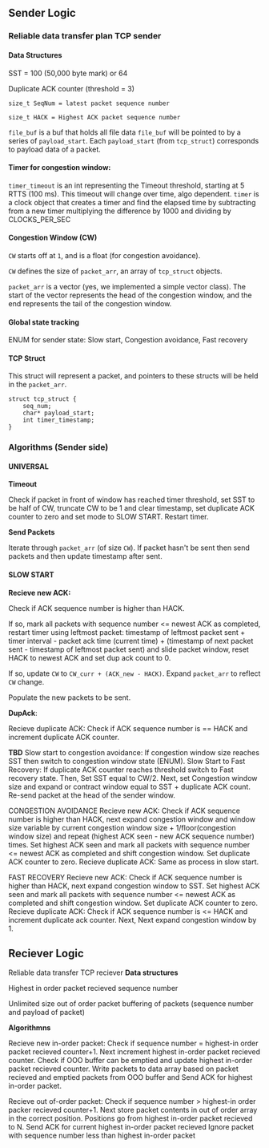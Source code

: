 ## Sender Logic

### Reliable data transfer plan TCP sender

#### Data Structures
SST = 100 (50,000 byte mark) or 64

Duplicate ACK counter (threshold = 3)

`size_t SeqNum = latest packet sequence number`

`size_t HACK = Highest ACK packet sequence number`

`file_buf` is a buf that holds all file data
`file_buf` will be pointed to by a series of `payload_start`.
Each `payload_start` (from `tcp_struct`) corresponds to payload data of a packet.

#### Timer for congestion window: 

`timer_timeout` is an int representing the Timeout threshold, starting at 5 RTTS (100 ms). This timeout will change over time, algo dependent.
`timer` is a clock object that creates a timer and find the elapsed time by subtracting from a new timer multiplying the difference by 1000 and dividing by CLOCKS_PER_SEC

#### Congestion Window (CW)
`CW` starts off at `1`, and is a float (for congestion avoidance).

`CW` defines the size of `packet_arr`, an array of `tcp_struct` objects.

`packet_arr` is a vector (yes, we implemented a simple vector class). The start of the vector represents the head of the congestion window, and the end represents the tail of the congestion window.


#### Global state tracking
ENUM for sender state: Slow start, Congestion avoidance, Fast recovery

#### TCP Struct
This struct will represent a packet, and pointers to these structs will be held in the `packet_arr`.
```
struct tcp_struct {
    seq_num;
    char* payload_start;
    int timer_timestamp;
}
```

### Algorithms (Sender side)

#### UNIVERSAL

**Timeout**

Check if packet in front of window has reached timer threshold, set SST to be half of CW, truncate CW to be 1 and clear timestamp, set duplicate ACK counter to zero and set mode to SLOW START. Restart timer.

**Send Packets**

Iterate through `packet_arr` (of size `CW`). If packet hasn't be sent then send packets and then update timestamp after sent. 

#### SLOW START 

**Recieve new ACK:**

Check if ACK sequence number is higher than HACK. 

If so, mark all packets with sequence number <= newest ACK as completed, restart timer using leftmost packet: timestamp of leftmost packet sent + timer interval - packet ack time (current time) + (timestamp of next packet sent - timestamp of leftmost packet sent) and slide packet window, reset HACK to newest ACK and set dup ack count to 0. 

If so, update `CW` to ```CW_curr + (ACK_new - HACK)```. Expand `packet_arr` to reflect `CW` change. 

Populate the new packets to be sent. 

**DupAck**:

Recieve duplicate ACK: Check if ACK sequence number is == HACK and increment duplicate ACK counter.



**TBD**
Slow start to congestion avoidance: If congestion window size reaches SST then switch to congestion window state (ENUM). 
Slow Start to Fast Recovery:
If duplicate ACK counter reaches threshold switch to Fast recovery state. Then, Set SST equal to CW/2.
Next, set Congestion window size and expand or contract window equal to SST + duplicate ACK count.
Re-send packet at the head of the sender window. 

CONGESTION AVOIDANCE 
Recieve new ACK: Check if ACK sequence number is higher than HACK, next expand congestion window and window 
size variable by current congestion window size + 1/floor(congestion window size) and repeat (highest ACK seen - new ACK 
sequence number) times. Set highest ACK seen and mark all packets with sequence number <= newest ACK
as completed and shift congestion window. Set duplicate ACK counter to zero.
Recieve duplicate ACK: Same as process in slow start. 

FAST RECOVERY
Recieve new ACK: Check if ACK sequence number is higher than HACK, next expand congestion window to SST.
Set highest ACK seen and mark all packets with sequence number <= newest ACK as completed and shift congestion window. Set duplicate ACK counter to zero.
Recieve duplicate ACK: Check if ACK sequence number is <= HACK and increment duplicate ack counter. Next,
Next expand congestion window by 1. 

## Reciever Logic

Reliable data transfer TCP reciever 
**Data structures**

Highest in order packet recieved sequence number

Unlimited size out of order packet buffering of packets (sequence number and payload of packet) 

**Algorithmns** 

Recieve new in-order packet: Check if sequence number = highest-in order packet recieved counter+1. 
Next increment highest in-order packet recieved counter. Check if OOO buffer can be emptied and update
highest in-order packet recieved counter. Write packets to data array based on packet recieved and 
emptied packets from OOO buffer and Send ACK for highest in-order packet.

Recieve out of-order packet: Check if sequence number > highest-in order packer recieved counter+1. 
Next store packet contents in out of order array in the correct position. Positions go from highest in-order 
packet recieved to N. Send ACK for current highest in-order packet recieved 
Ignore packet with sequence number less than highest in-order packet
